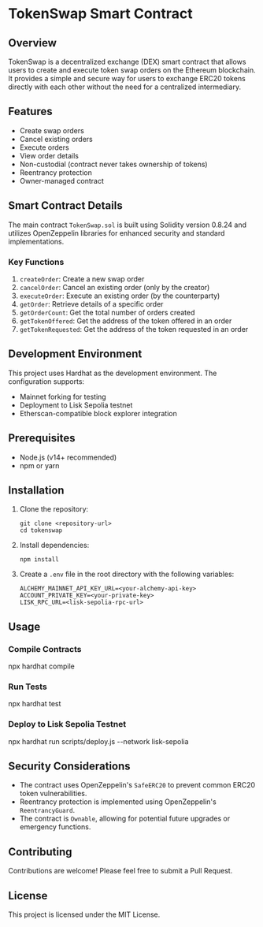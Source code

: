 # TokenSwap Smart Contract

## Overview

TokenSwap is a decentralized exchange (DEX) smart contract that allows users to create and execute token swap orders on the Ethereum blockchain. It provides a simple and secure way for users to exchange ERC20 tokens directly with each other without the need for a centralized intermediary.

## Features

- Create swap orders
- Cancel existing orders
- Execute orders
- View order details
- Non-custodial (contract never takes ownership of tokens)
- Reentrancy protection
- Owner-managed contract

## Smart Contract Details

The main contract `TokenSwap.sol` is built using Solidity version 0.8.24 and utilizes OpenZeppelin libraries for enhanced security and standard implementations.

### Key Functions

1. `createOrder`: Create a new swap order
2. `cancelOrder`: Cancel an existing order (only by the creator)
3. `executeOrder`: Execute an existing order (by the counterparty)
4. `getOrder`: Retrieve details of a specific order
5. `getOrderCount`: Get the total number of orders created
6. `getTokenOffered`: Get the address of the token offered in an order
7. `getTokenRequested`: Get the address of the token requested in an order

## Development Environment

This project uses Hardhat as the development environment. The configuration supports:

- Mainnet forking for testing
- Deployment to Lisk Sepolia testnet
- Etherscan-compatible block explorer integration

## Prerequisites

- Node.js (v14+ recommended)
- npm or yarn

## Installation

1. Clone the repository:
   ```
   git clone <repository-url>
   cd tokenswap
   ```

2. Install dependencies:
   ```
   npm install
   ```

3. Create a `.env` file in the root directory with the following variables:
   ```
   ALCHEMY_MAINNET_API_KEY_URL=<your-alchemy-api-key>
   ACCOUNT_PRIVATE_KEY=<your-private-key>
   LISK_RPC_URL=<lisk-sepolia-rpc-url>
   ```

## Usage

### Compile Contracts
npx hardhat compile

### Run Tests
npx hardhat test

### Deploy to Lisk Sepolia Testnet
npx hardhat run scripts/deploy.js --network lisk-sepolia


## Security Considerations

- The contract uses OpenZeppelin's `SafeERC20` to prevent common ERC20 token vulnerabilities.
- Reentrancy protection is implemented using OpenZeppelin's `ReentrancyGuard`.
- The contract is `Ownable`, allowing for potential future upgrades or emergency functions.

## Contributing

Contributions are welcome! Please feel free to submit a Pull Request.

## License

This project is licensed under the MIT License.
